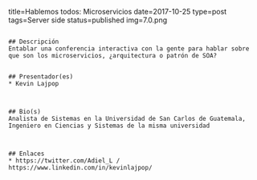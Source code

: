 title=Hablemos todos: Microservicios
date=2017-10-25
type=post
tags=Server side
status=published
img=7.0.png
~~~~~~

## Descripción
Entablar una conferencia interactiva con la gente para hablar sobre que son los microservicios, ¿arquitectura o patrón de SOA?


## Presentador(es)
* Kevin Lajpop



## Bio(s)
Analista de Sistemas en la Universidad de San Carlos de Guatemala, Ingeniero en Ciencias y Sistemas de la misma universidad



## Enlaces
* https://twitter.com/Adiel_L / https://www.linkedin.com/in/kevinlajpop/

